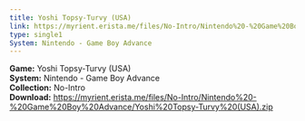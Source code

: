 ```yaml
---
title: Yoshi Topsy-Turvy (USA)
link: https://myrient.erista.me/files/No-Intro/Nintendo%20-%20Game%20Boy%20Advance/Yoshi%20Topsy-Turvy%20(USA).zip
type: single1
System: Nintendo - Game Boy Advance
---
```

<b>Game:</b> Yoshi Topsy-Turvy (USA)<br>
<b>System:</b> Nintendo - Game Boy Advance<br>
<b>Collection:</b> No-Intro<br>
<b>Download:</b> https://myrient.erista.me/files/No-Intro/Nintendo%20-%20Game%20Boy%20Advance/Yoshi%20Topsy-Turvy%20(USA).zip